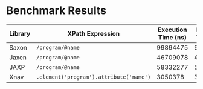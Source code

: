 
# Benchmark Results



| Library | XPath Expression | Execution Time (ns) | Execution Time (ms) | Result |
|---------|------------------|---------------------|---------------------|--------|
| Saxon | `/program/@name` | 99894475 | 99.894475 | j$Collections |
| Jaxen | `/program/@name` | 46709078 | 46.709078 | j$Collections |
| JAXP | `/program/@name` | 58332277 | 58.332277 | j$Collections |
| Xnav | `.element('program').attribute('name')` | 3050378 | 3.050378 | j$Collections |
